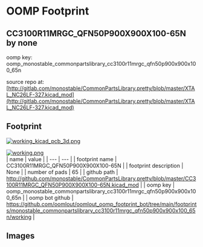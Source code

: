 # OOMP Footprint  
## CC3100R11MRGC_QFN50P900X900X100-65N  by none  
  
oomp key: oomp_monostable_commonpartslibrary_cc3100r11mrgc_qfn50p900x900x100_65n  
  
source repo at: [http://gitlab.com/monostable/CommonPartsLibrary.pretty/blob/master/XTAL_NC26LF-327.kicad_mod](http://gitlab.com/monostable/CommonPartsLibrary.pretty/blob/master/XTAL_NC26LF-327.kicad_mod)  
## Footprint  
  
[![working_kicad_pcb_3d.png](working_kicad_pcb_3d_600.png)](working_kicad_pcb_3d.png)  
  
[![working.png](working_600.png)](working.png)  
| name | value | 
| --- | --- | 
| footprint name | CC3100R11MRGC_QFN50P900X900X100-65N | 
| footprint description | None | 
| number of pads | 65 | 
| github path | http://github.com/monostable/CommonPartsLibrary.pretty/blob/master/CC3100R11MRGC_QFN50P900X900X100-65N.kicad_mod | 
| oomp key | oomp_monostable_commonpartslibrary_cc3100r11mrgc_qfn50p900x900x100_65n | 
| oomp bot github | https://github.com/oomlout/oomlout_oomp_footprint_bot/tree/main/footprints/monostable_commonpartslibrary_cc3100r11mrgc_qfn50p900x900x100_65n/working | 
## Images  
